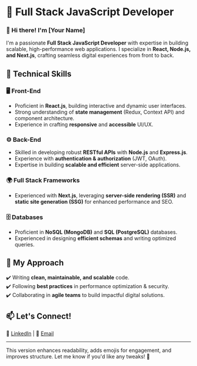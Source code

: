 
# 🚀 Full Stack JavaScript Developer  

### 👋 Hi there! I'm [Your Name]  

I'm a passionate **Full Stack JavaScript Developer** with expertise in building scalable, high-performance web applications. I specialize in **React, Node.js, and Next.js**, crafting seamless digital experiences from front to back.  

## 🔧 Technical Skills  

### 🖥️ Front-End  
- Proficient in **React.js**, building interactive and dynamic user interfaces.  
- Strong understanding of **state management** (Redux, Context API) and component architecture.  
- Experience in crafting **responsive** and **accessible** UI/UX.  

### ⚙️ Back-End  
- Skilled in developing robust **RESTful APIs** with **Node.js** and **Express.js**.  
- Experience with **authentication & authorization** (JWT, OAuth).  
- Expertise in building **scalable and efficient** server-side applications.  

### 🌍 Full Stack Frameworks  
- Experienced with **Next.js**, leveraging **server-side rendering (SSR)** and **static site generation (SSG)** for enhanced performance and SEO.  

### 🗄️ Databases  
- Proficient in **NoSQL (MongoDB)** and **SQL (PostgreSQL)** databases.  
- Experienced in designing **efficient schemas** and writing optimized queries.  

## 🎯 My Approach  
✔️ Writing **clean, maintainable, and scalable** code.  
✔️ Following **best practices** in performance optimization & security.  
✔️ Collaborating in **agile teams** to build impactful digital solutions.  

## 📫 Let's Connect!  
💼 [LinkedIn](https://in.linkedin.com/in/jeegar-ranpura-391392172) | 📧 [Email](mailto:jigar.ranpura99@gmail.com)  

---  

This version enhances readability, adds emojis for engagement, and improves structure. Let me know if you'd like any tweaks! 🚀
